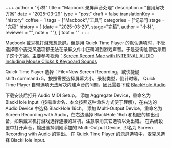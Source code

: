 +++
author = "小林"
title = "Macbook 录屏声音处理"
description = "自用解决方案"
date = "2025-03-29"
type = "post"
draft = false
translationKey = "history"
coffee = 1
tags = ["Macbook","工具"]
categories = ["记录"]
stage = "完稿"
history = [
  {date = "2025-03-29", stage="完稿", author = "小林", reviewer = "", note = ""},
]
toot = ""
+++

Macbook 戴耳机打游戏想录屏。但是用 Quick Time Player 的默认选项时，不管选择哪个麦克风选项都无法在录屏文件中正确听到游戏声音。于是查询油管后采用了这个方案。主要参考视频：[Screen Record Mac with INTERNAL AUDIO Including Mouse Clicks & Keyboard Sounds](https://www.youtube.com/watch?v=75q-gO2oiC0)

Quick Time Player 选择：File>New Screen Recording，或快捷键 shift+command+5，按照需要选择屏幕大小，录制类型，倒计时等。
Quick Time Player 自带选项无法解决内建声音的问题，因此需要下载 [BlackHole Audio](https://github.com/ExistentialAudio/BlackHole)

下载安装后打开 Audio MIDI Setup。
添加 Aggregate Device，重命名为 BlackHole Input（按需重命名，本文按照这种命名方式便于理解），在右边的 Audio Device 中选择 BlackHole 16ch。
添加 Multi-Output Device，重命名为 Screen Recording with Audio，在右边选择 BlackHole 16ch 和相应的输出设备，如果戴耳机打游戏选择连接的耳机，注意取消其它选项以免出错。
在系统设置中打开声音，输出选择刚刚添加的 Multi-Output Device, 即名为 Screen Recording with Audio 的输出。
在 Quick Time Player 的录屏选项中，麦克风选择 BlackHole Input.

